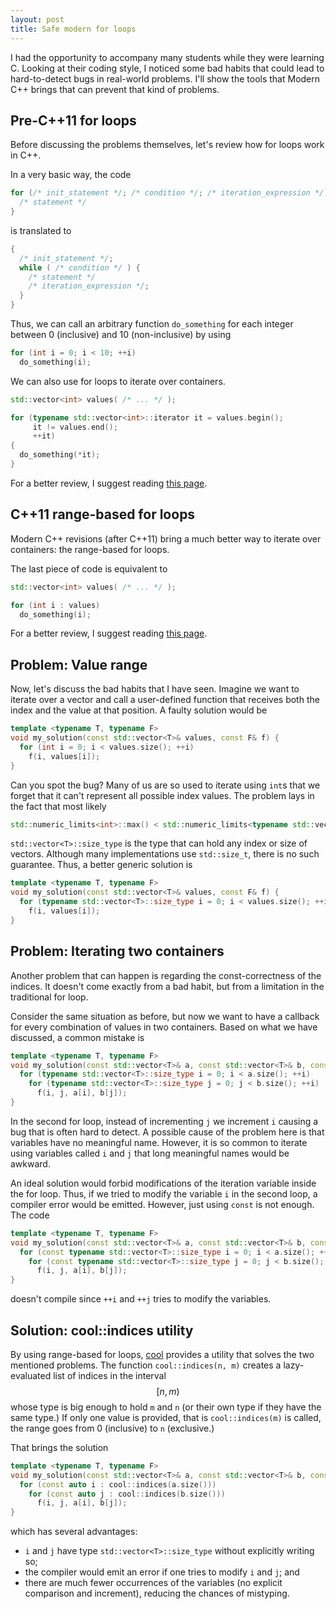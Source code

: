 ```yaml
---
layout: post
title: Safe modern for loops
---
```


I had the opportunity to accompany many students while they were learning C.
Looking at their coding style, I noticed some bad habits that could lead to
hard-to-detect bugs in real-world problems. I'll show the tools that Modern C++
brings that can prevent that kind of problems.

## Pre-C++11 for loops

Before discussing the problems themselves, let's review how for loops work in C++.

In a very basic way, the code
```cpp
for (/* init_statement */; /* condition */; /* iteration_expression */) {
  /* statement */
}
```
is translated to
```cpp
{
  /* init_statement */;
  while ( /* condition */ ) {
    /* statement */
    /* iteration_expression */;
  }
}
```

Thus, we can call an arbitrary function `do_something` for each integer between
0 (inclusive) and 10 (non-inclusive) by using
```cpp
for (int i = 0; i < 10; ++i)
  do_something(i);
```

We can also use for loops to iterate over containers.

```cpp
std::vector<int> values( /* ... */ );

for (typename std::vector<int>::iterator it = values.begin();
     it != values.end();
     ++it)
{
  do_something(*it);
}
```

For a better review, I suggest reading [this page](http://en.cppreference.com/w/cpp/language/for).

## C++11 range-based for loops

Modern C++ revisions (after C++11) bring a much better way to iterate over
containers: the range-based for loops.

The last piece of code is equivalent to
```cpp
std::vector<int> values( /* ... */ );

for (int i : values)
  do_something(i);
```

For a better review, I suggest reading [this page](http://en.cppreference.com/w/cpp/language/range-for).

## Problem: Value range

Now, let's discuss the bad habits that I have seen. Imagine we want to iterate
over a vector and call a user-defined function that receives both the index
and the value at that position.  A faulty solution would be
```cpp
template <typename T, typename F>
void my_solution(const std::vector<T>& values, const F& f) {
  for (int i = 0; i < values.size(); ++i)
    f(i, values[i]);
}
```

Can you spot the bug? Many of us are so used to iterate using `int`s that we
forget that it can't represent all possible index values.
The problem lays in the fact that most likely
```cpp
std::numeric_limits<int>::max() < std::numeric_limits<typename std::vector<T>::size_type>::max()
```

`std::vector<T>::size_type` is the type that can hold any index or size of vectors.
Although many implementations use `std::size_t`, there is no such guarantee.
Thus, a better generic solution is
```cpp
template <typename T, typename F>
void my_solution(const std::vector<T>& values, const F& f) {
  for (typename std::vector<T>::size_type i = 0; i < values.size(); ++i)
    f(i, values[i]);
}
```

## Problem: Iterating two containers

Another problem that can happen is regarding the const-correctness of the indices.
It doesn't come exactly from a bad habit, but from a limitation in the traditional
for loop.

Consider the same situation as before, but now we want to have a callback for
every combination of values in two containers.  Based on what we have discussed,
a common mistake is
```cpp
template <typename T, typename F>
void my_solution(const std::vector<T>& a, const std::vector<T>& b, const F& f) {
  for (typename std::vector<T>::size_type i = 0; i < a.size(); ++i)
    for (typename std::vector<T>::size_type j = 0; j < b.size(); ++i)
      f(i, j, a[i], b[j]);
}
```

In the second for loop, instead of incrementing `j` we increment `i` causing
a bug that is often hard to detect. A possible cause of the problem here is that
variables have no meaningful name.  However, it is so common to iterate using
variables called `i` and `j` that long meaningful names would be awkward.

An ideal solution would forbid modifications of the iteration variable inside the
for loop.  Thus, if we tried to modify the variable `i` in the second loop, a compiler
error would be emitted. However, just using `const` is not enough.  The code
```cpp
template <typename T, typename F>
void my_solution(const std::vector<T>& a, const std::vector<T>& b, const F& f) {
  for (const typename std::vector<T>::size_type i = 0; i < a.size(); ++i)
    for (const typename std::vector<T>::size_type j = 0; j < b.size(); ++j)
      f(i, j, a[i], b[j]);
}
```
doesn't compile since `++i` and `++j` tries to modify the variables.

## Solution: cool::indices utility

By using range-based for loops, [cool](https://github.com/verri/cool) provides a
utility that solves the two mentioned problems.  The function `cool::indices(n, m)`
creates a lazy-evaluated list of indices in the interval $$[n, m)$$ whose type is
big enough to hold `m` and `n` (or their own type if they have the same type.)
If only one value is provided, that is `cool::indices(m)` is called, the
range goes from 0 (inclusive) to `n` (exclusive.)

That brings the solution
```cpp
template <typename T, typename F>
void my_solution(const std::vector<T>& a, const std::vector<T>& b, const F& f) {
  for (const auto i : cool::indices(a.size()))
    for (const auto j : cool::indices(b.size()))
      f(i, j, a[i], b[j]);
}
```
which has several advantages:

- `i` and `j` have type `std::vector<T>::size_type` without explicitly writing so;
- the compiler would emit an error if one tries to modify `i` and `j`; and
- there are much fewer occurrences of the variables (no explicit comparison and
  increment), reducing the chances of mistyping.
